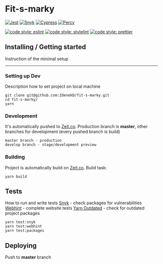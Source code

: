 # Fit-s-marky

[![Jest](https://github.com/ZdenekD/fit-s-marky/workflows/Jest/badge.svg)](https://jestjs.io/en/)
[![Snyk](https://github.com/ZdenekD/fit-s-marky/workflows/Snyk/badge.svg)](https://snyk.io)
[![Cypress](https://github.com/ZdenekD/fit-s-marky/workflows/Cypress/badge.svg)](https://www.cypress.io)
[![Percy](https://percy.io/static/images/percy-badge.svg)](https://percy.io)

[![code style: eslint](https://img.shields.io/badge/code%20style-eslint-%23463fd4)](https://eslint.org) [![code style: stylelint](https://img.shields.io/badge/code%20style-stylelint-success)](https://stylelint.io) [![code style: prettier](https://img.shields.io/badge/code_style-prettier-ff69b4.svg?style=flat-square)](https://github.com/prettier/prettier)

## Installing / Getting started

Instruction of the minimal setup

---

### Setting up Dev

Description how to set project on local machine

```
git clone git@github.com:ZdenekD/fit-s-marky.git
cd fit-s-marky/
yarn
```

### Development

It's automatically pushed to [Zeit.co](https://zeit.co/dashboard). Production branch is **master**, other branches for development (every pushed branch is build)

```
master branch - production
develop branch - stage/development preview
```

### Building

Project is automatically build on [Zeit.co](https://zeit.co/dashboard).
Build task:

```
yarn build
```

## Tests

How to run and write tests
[Snyk](https://snyk.io) - check packages for vulnerabilities
[Webhint](https://webhint.io) - complete website tests
[Yarn Outdated](https://yarnpkg.com/lang/en/docs/cli/outdated/) - check for outdated project packages

```
yarn test:snyk
yarn test:webhint
yarn test:packages
```

## Deploying

Push to **master** branch
